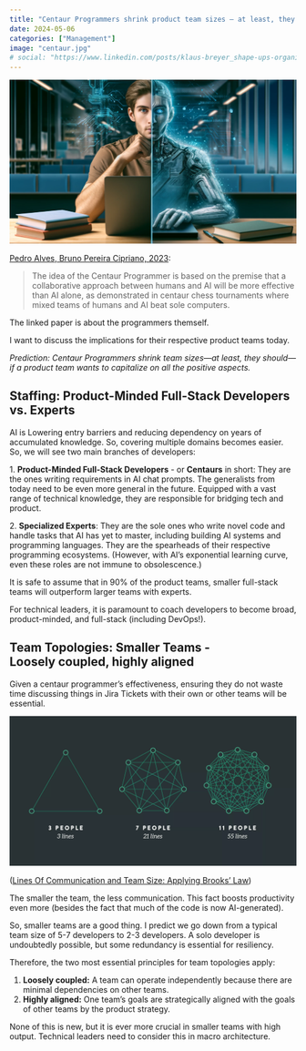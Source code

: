```yaml
---
title: "Centaur Programmers shrink product team sizes — at least, they should."
date: 2024-05-06
categories: ["Management"]
image: "centaur.jpg"
# social: "https://www.linkedin.com/posts/klaus-breyer_shape-ups-organizational-impact-klaus-activity-7105845252837498880-YFVg"
---
```


![Centaur](centaur.webp)

[Pedro Alves, Bruno Pereira Cipriano, 2023](https://arxiv.org/abs/2304.11172):

> The idea of the Centaur Programmer is based on the premise that a collaborative approach between humans and AI will be more effective than AI alone, as demonstrated in centaur chess tournaments where mixed teams of humans and AI beat sole computers.

The linked paper is about the programmers themself.

I want to discuss the implications for their respective product teams today.

_Prediction: Centaur Programmers shrink team sizes—at least, they should—if a product team wants to capitalize on all the positive aspects._

## Staffing: Product-Minded Full-Stack Developers vs. Experts

AI is Lowering entry barriers and reducing dependency on years of accumulated knowledge. So, covering multiple domains becomes easier. So, we will see two main branches of developers:

1. **Product-Minded Full-Stack Developers** - or **Centaurs** in short: They are the ones writing requirements in AI chat prompts. The generalists from today need to be even more general in the future. Equipped with a vast range of technical knowledge, they are responsible for bridging tech and product.

2. **Specialized Experts**: They are the sole ones who write novel code and handle tasks that AI has yet to master, including building AI systems and programming languages. They are the spearheads of their respective programming ecosystems. (However, with AI’s exponential learning curve, even these roles are not immune to obsolescence.)

It is safe to assume that in 90% of the product teams, smaller full-stack teams will outperform larger teams with experts.

For technical leaders, it is paramount to coach developers to become broad, product-minded, and full-stack (including DevOps!).

## Team Topologies: Smaller Teams - Loosely coupled, highly aligned

Given a centaur programmer’s effectiveness, ensuring they do not waste time discussing things in Jira Tickets with their own or other teams will be essential.

![Lines of Communication](lines.webp)

([Lines Of Communication and Team Size: Applying Brooks’ Law](https://www.leadingagile.com/2018/02/lines-of-communication-team-size-applying-brooks-law/))

The smaller the team, the less communication. This fact boosts productivity even more (besides the fact that much of the code is now AI-generated).

So, smaller teams are a good thing. I predict we go down from a typical team size of 5-7 developers to 2-3 developers. A solo developer is undoubtedly possible, but some redundancy is essential for resiliency.

Therefore, the two most essential principles for team topologies apply:

1. **Loosely coupled:** A team can operate independently because there are minimal dependencies on other teams.
2. **Highly aligned:** One team’s goals are strategically aligned with the goals of other teams by the product strategy.

None of this is new, but it is ever more crucial in smaller teams with high output. Technical leaders need to consider this in macro architecture.
